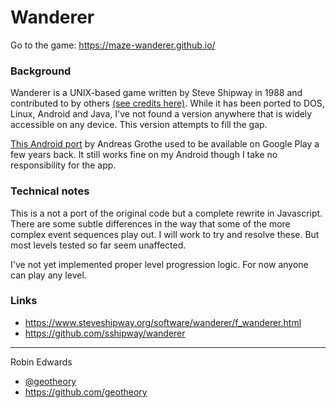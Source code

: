 # Wanderer

Go to the game: https://maze-wanderer.github.io/

### Background 

Wanderer is a UNIX-based game written by Steve Shipway in 1988 and contributed to by others [(see credits here)](wanderer-credits.txt).  While it has been ported to DOS, Linux, Android and Java, I've not found a version anywhere that is widely accessible on any device.  This version attempts to fill the gap.

[This Android port](misc/wanderer.apk) by Andreas Grothe used to be available on Google Play a few years back.  It still works fine on my Android though I take no responsibility for the app.

### Technical notes

This is a not a port of the  original code but a complete rewrite in Javascript.  There are some subtle differences in the way that some of the more complex event sequences play out.  I will work to try and resolve these.  But most levels tested so far seem unaffected.

I've not yet implemented proper level progression logic.  For now anyone can play any level.

### Links
- https://www.steveshipway.org/software/wanderer/f_wanderer.html
- https://github.com/sshipway/wanderer

--------------------

Robin Edwards
- [@geotheory](https://twitter.com/geotheory)
- https://github.com/geotheory
